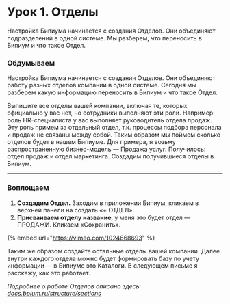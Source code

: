 # Урок 1. Отделы

Настройка Бипиума начинается с создания Отделов. Они объединяют подразделений в одной системе. Мы разберем, что переносить в Бипиум и что такое Отдел.

### Обдумываем

Настройка Бипиума начинается с создания Отделов. Они объединяют работу разных отделов компании в одной системе. Сегодня мы разберем какую информацию переносить в Бипиум и что такое Отдел.

Выпишите все отделы вашей компании, включая те, которых официально у вас нет, но сотрудники выполняют эти роли. Например: роль HR-специалиста у вас выполняет руководитель отдела продаж. Эту роль примем за отдельный отдел, т.к. процессы подбора персонала и продаж не связаны между собой. Таким образом мы поймем сколько отделов будет в нашем Бипиуме. Для примера, я возьму распространенную бизнес-модель — Продажа услуг. Получилось: отдел продаж и отдел маркетинга. Создадим получившиеся отделы в Бипиум.

***

### Воплощаем

1. **Создадим Отдел.** Заходим в приложении Бипиум, кликаем в верхней панели на создать «+ ОТДЕЛ».
2. **Присваиваем отделу название**, у меня это будет отдел — ПРОДАЖИ. Кликаем «Сохранить».

{% embed url="https://vimeo.com/1024668693" %}

Таким же образом создайте остальные отделы вашей компании. Далее внутри каждого отдела можно будет формировать базу по учету информации — в Бипиуме это Каталоги. В следующем письме я расскажу, как это работает.

_Подробнее о работе Отделов описано здесь:_ [_docs.bpium.ru/structure/sections_](http://docs.bpium.ru/structure/sections)
